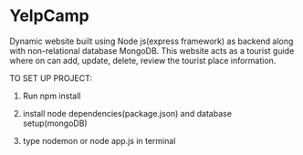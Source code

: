 # YelpCamp

Dynamic website built using Node js(express framework) as backend along with non-relational database MongoDB.
This website acts as a tourist guide where on can add, update, delete, review the tourist place information.

TO SET UP PROJECT:

1. Run npm install

2. install node dependencies(package.json) and database setup(mongoDB)

3. type nodemon or node app.js in terminal
